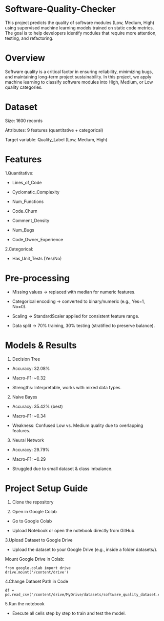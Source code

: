 # Software-Quality-Checker
This project predicts the quality of software modules (Low, Medium, High) using supervised machine learning models trained on static code metrics. The goal is to help developers identify modules that require more attention, testing, and refactoring.

# Overview
Software quality is a critical factor in ensuring reliability, minimizing bugs, and maintaining long-term project sustainability. In this project, we apply machine learning to classify software modules into High, Medium, or Low quality categories.

# Dataset
Size: 1600 records

Attributes: 9 features (quantitative + categorical)

Target variable: Quality_Label (Low, Medium, High)

# Features

1.Quantitative:

- Lines_of_Code

- Cyclomatic_Complexity

- Num_Functions

- Code_Churn

- Comment_Density

- Num_Bugs

- Code_Owner_Experience

2.Categorical:

- Has_Unit_Tests (Yes/No)

# Pre-processing

- Missing values → replaced with median for numeric features.

- Categorical encoding → converted to binary/numeric (e.g., Yes=1, No=0).

- Scaling → StandardScaler applied for consistent feature range.

- Data split → 70% training, 30% testing (stratified to preserve balance).

# Models & Results
1. Decision Tree 

  - Accuracy: 32.08%

  - Macro-F1: ~0.32

  - Strengths: Interpretable, works with mixed data types.

2. Naive Bayes 

  - Accuracy: 35.42% (best)

  - Macro-F1: ~0.34

  - Weakness: Confused Low vs. Medium quality due to overlapping features.

3. Neural Network 

  - Accuracy: 29.79%
    
  - Macro-F1: ~0.29
    
  - Struggled due to small dataset & class imbalance.

# Project Setup Guide

1. Clone the repository

2. Open in Google Colab

  - Go to Google Colab
  
  - Upload Notebook or open the notebook directly from GitHub.

3.Upload Dataset to Google Drive

  - Upload the dataset to your Google Drive (e.g., inside a folder datasets/).

Mount Google Drive in Colab:

```
from google.colab import drive
drive.mount('/content/drive')
```

4.Change Dataset Path in Code
```
df = pd.read_csv("/content/drive/MyDrive/datasets/software_quality_dataset.csv")
```

5.Run the notebook

  - Execute all cells step by step to train and test the model.
